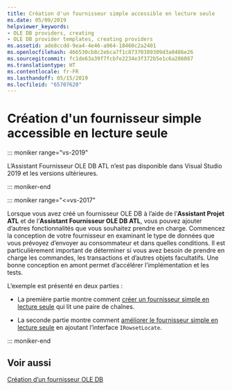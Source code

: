 ```yaml
---
title: Création d'un fournisseur simple accessible en lecture seule
ms.date: 05/09/2019
helpviewer_keywords:
- OLE DB providers, creating
- OLE DB provider templates, creating providers
ms.assetid: ade8ccdd-9ea4-4e46-a964-18460c2a2401
ms.openlocfilehash: 466530cb8c2ebca7f1c87370389309d3a0486e26
ms.sourcegitcommit: fc1de63a39f7fcbfe2234e3f372b5e1c6a286087
ms.translationtype: HT
ms.contentlocale: fr-FR
ms.lasthandoff: 05/15/2019
ms.locfileid: "65707620"
---
```

# <a name="creating-a-simple-read-only-provider"></a>Création d'un fournisseur simple accessible en lecture seule

::: moniker range="vs-2019"

L’Assistant Fournisseur OLE DB ATL n’est pas disponible dans Visual Studio 2019 et les versions ultérieures.

::: moniker-end

::: moniker range="<=vs-2017"

Lorsque vous avez créé un fournisseur OLE DB à l’aide de l’**Assistant Projet ATL** et de l’**Assistant Fournisseur OLE DB ATL**, vous pouvez ajouter d’autres fonctionnalités que vous souhaitez prendre en charge. Commencez la conception de votre fournisseur en examinant le type de données que vous prévoyez d’envoyer au consommateur et dans quelles conditions. Il est particulièrement important de déterminer si vous avez besoin de prendre en charge les commandes, les transactions et d’autres objets facultatifs. Une bonne conception en amont permet d’accélérer l’implémentation et les tests.

L’exemple est présenté en deux parties :

- La première partie montre comment [créer un fournisseur simple en lecture seule](../../data/oledb/implementing-the-simple-read-only-provider.md) qui lit une paire de chaînes.

- La seconde partie montre comment [améliorer le fournisseur simple en lecture seule](../../data/oledb/enhancing-the-simple-read-only-provider.md) en ajoutant l’interface `IRowsetLocate`.

::: moniker-end

## <a name="see-also"></a>Voir aussi

[Création d’un fournisseur OLE DB](../../data/oledb/creating-an-ole-db-provider.md)<br/>

